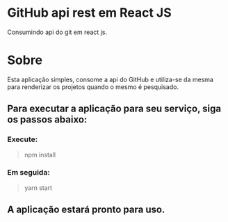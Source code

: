 # GitHub api rest em React JS 
 Consumindo api do git em react js.

# Sobre 

Esta aplicação simples, consome a api do GitHub e utiliza-se da mesma para renderizar 
os projetos quando o mesmo é pesquisado.

 ## Para executar a aplicação para seu serviço, siga os passos abaixo:

 ### Execute:
 > npm install 

 ### Em seguida:
 > yarn start
 
 ## A aplicação estará pronto para uso.
